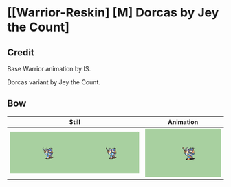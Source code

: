 # [\[Warrior-Reskin\] \[M\] Dorcas by Jey the Count]

## Credit

Base Warrior animation by IS. 

Dorcas variant by Jey the Count.

## Bow

| Still | Animation |
| :---: | :-------: |
| ![Bow still](./Bow_000.png) | ![Bow animation](./Bow.gif) |
